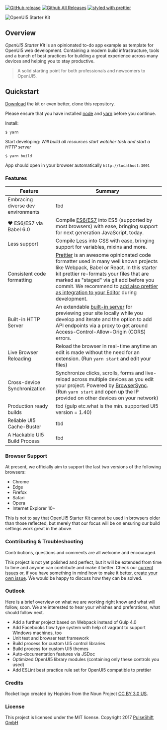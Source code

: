 [![GitHub release](https://img.shields.io/github/release/pulseshift/openui5-gulp-starter-kit.svg)]()
[![Github All Releases](https://img.shields.io/github/downloads/pulseshift/openui5-gulp-starter-kit/total.svg)]()
[![styled with prettier](https://img.shields.io/badge/styled_with-prettier-ff69b4.svg)](#badge)

![OpenUI5 Starter Kit](https://github.com/pulseshift/openui5-gulp-starter-kit/raw/master/UI5StarterKit.png)

## Overview

*OpenUI5 Starter Kit* is an opinionated to-do app example as template for OpenUI5 web development. Containing a modern build infrastructure, tools and a bunch of best practices for building a great experience across many devices and helping you to stay productive.

> A solid starting point for both professionals and newcomers to OpenUI5.

## Quickstart

[Download](https://github.com/pulseshift/openui5-gulp-starter-kit/archive/master.zip) the kit or even better, clone this repository.

Please ensure that you have installed [node](https://nodejs.org/en/) and [yarn](https://yarnpkg.com/en/docs/install) before you continue.

Install:
```
$ yarn
```
Start developing:
_Will build all resources start watcher task and start a HTTP server_
```
$ yarn build
```
App should open in your browser automatically `http://localhost:3001`



### Features

| Feature                                | Summary                                                                                                                                                                                                                                                     |
|----------------------------------------|-------------------------------------------------------------------------------------------------------------------------------------------------------------------------------------------------------------------------------------------------------------|
| Embracing diverse dev environments                     | tbd                                                                                                                                              |
| ❤ ES6/ES7 via Babel 6.0 | Compile [ES6/ES7](https://babeljs.io) into ES5 (supported by most browsers) with ease, bringing support for next generation JavaScript, today.                          |
| Less support                           | Compile [Less](http://lesscss.org) into CSS with ease, bringing support for variables, mixins and more.                                                                                                    |
| Consistent code formatting               | [Prettier](https://github.com/prettier/prettier) is an awesome opinionated code formatter used in many well known projects like Webpack, Babel or React. In this starter kit prettier re-formats your files that are marked as "staged" via git add before you commit. We recommend to [add also prettier as integration to your Editor](https://github.com/prettier/prettier) during development.                                                                                               |
| Built-in HTTP Server                   | An extendable [built-in server](https://www.browsersync.io) for previewing your site locally while you develop and iterate and the option to add API endpoints via a proxy to get around Access-Control-Allow-Origin (CORS) errors.                                                                                                                                                                            |
| Live Browser Reloading                 | Reload the browser in real-time anytime an edit is made without the need for an extension. (Run `yarn start` and edit your files)                                                                                                                           |
| Cross-device Synchronization           | Synchronize clicks, scrolls, forms and live-reload across multiple devices as you edit your project. Powered by [BrowserSync](http://browsersync.io). (Run `yarn start` and open up the IP provided on other devices on your network)                       |
| Production ready builds                     | tbd (gulp etc.what is the min. supported UI5 version = 1.40)                                                                                                                                              |
| Reliable UI5 Cache-Buster                     | tbd                                                                                                                                              |
| A Hackable UI5 Build Process                     | tbd                                                                                                                                              |

<!-- | Code Linting               | JavaScript code linting is done using [ESLint](http://eslint.org) - a pluggable linter tool for identifying and reporting on patterns in JavaScript. Run `yarn test` to lint your repository.                                                                         | -->

### Browser Support

At present, we officially aim to support the last two versions of the following browsers:

* Chrome
* Edge
* Firefox
* Safari
* Opera
* Internet Explorer 10+

This is not to say that OpenUI5 Starter Kit cannot be used in browsers older than those reflected, but merely that our focus will be on ensuring our build settings work great in the above.

### Contributing & Troubleshooting

Contributions, questions and comments are all welcome and encouraged.

This project is not yet polished and perfect, but it will be extended from time to time and anyone can contribute and make it better. Check our [current issues](https://github.com/pulseshift/openui5-gulp-starter-kit/issues) or, if you have something in mind how to make it better, [create your own issue](https://github.com/pulseshift/openui5-gulp-starter-kit/issues/new). We would be happy to discuss how they can be solved.

### Outlook

Here is a brief overview on what we are working right know and what will follow, soon. We are interested to hear your whishes and preferations, what should follow next.
- Add a further project based on Webpack instead of Gulp 4.0
- Add Facebooks flow type system with help of vagrant to support Windows machines, too
- Unit test and browser test framework
- Build process for custom UI5 control libraries
- Build process for custom UI5 themes
- Auto-documentation features via JSDoc
- Optimized OpenUI5 library modules (containing only these controls you used)
- Add ESLint best practice rule set for OpenUI5 compatible to prettier

### Credits

Rocket logo created by Hopkins from the Noun Project [CC BY 3.0 US](https://creativecommons.org/licenses/by/3.0/us/).

### License

This project is licensed under the MIT license.
Copyright 2017 [PulseShift GmbH](https://pulseshift.com/en/index.html)
